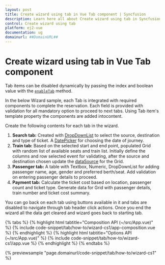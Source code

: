 ```yaml
---
layout: post
title: Create wizard using tab in Vue Tab component | Syncfusion
description: Learn here all about Create wizard using tab in Syncfusion Vue Tab component of Syncfusion Essential JS 2 and more.
control: Create wizard using tab 
platform: ej2-vue
documentation: ug
domainurl: ##DomainURL##
---
```


# Create wizard using tab in Vue Tab component

Tab items can be disabled dynamically by passing the index and boolean value with the [`enableTab`](https://ej2.syncfusion.com/vue/documentation/api/tab#enabletab) method.

In the below Wizard sample, each Tab is integrated with required components to complete the reservation. Each field is provided with validation
for all mandatory option to proceed to next tabs. Using Tab item's template property the components are added intocontent.

Create the following contents for each tab in the wizard.
1. **Search tab:**
   Created with [DropDownList](https://ej2.syncfusion.com/vue/documentation/drop-down-list/data-binding/) to select the source, destination and type of ticket. A [DatePicker](https://ej2.syncfusion.com/vue/documentation/datepicker/getting-started/) for choosing the date of journey.
2. **Train tab:**
   Based on the selected start and end point, populated Grid with random list of available seats and train list. Initially define the columns
   and row selected event for validating, after the source and destination chosen update the [dataSource](https://ej2.syncfusion.com/vue/documentation/api/grid/#datasource)
   for the Grid.
3. **Passenger tab:**
   A table with Textbox, Numeric, DropDownList for adding passenger name, age, gender and preferred berth/seat. Add validation on entering
   passenger details to proceed.
4. **Payment tab:**
   Calculate the ticket cost based on location, passenger count and ticket type. Generate data for Grid with passenger details, train number
   and ticket cost summary.

You can go back on each tab using buttons available in it and tabs are disabled to navigate through tab header click actions. Once you end
the wizard all the data get cleared and wizard goes back to starting tab.

{% tabs %}
{% highlight html tabtitle="Composition API (~/src/App.vue)" %}
{% include code-snippet/tab/how-to/wizard-cs1/app-composition.vue %}
{% endhighlight %}
{% highlight html tabtitle="Options API (~/src/App.vue)" %}
{% include code-snippet/tab/how-to/wizard-cs1/app.vue %}
{% endhighlight %}
{% endtabs %}
        
{% previewsample "page.domainurl/code-snippet/tab/how-to/wizard-cs1" %}